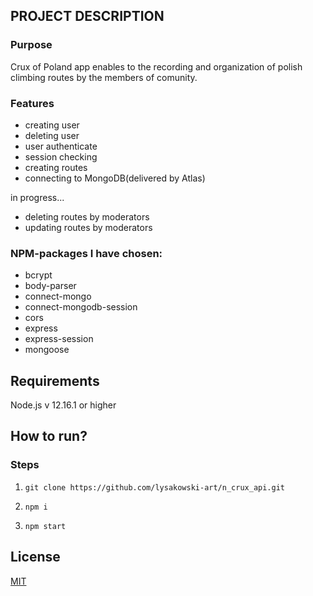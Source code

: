 
## PROJECT DESCRIPTION

### Purpose
Crux of Poland app enables to the recording and organization of polish climbing routes by the members of comunity.

### Features

- creating user
- deleting user
- user authenticate
- session checking
- creating routes
- connecting to MongoDB(delivered by Atlas)

in progress...
- deleting routes by moderators
- updating routes by moderators

### NPM-packages I have chosen:
* bcrypt
* body-parser
* connect-mongo
* connect-mongodb-session
* cors
* express
* express-session
* mongoose

## Requirements

Node.js v 12.16.1 or higher

## How to run?

### Steps
1. `git clone https://github.com/lysakowski-art/n_crux_api.git`

2. `npm i`

3. `npm start`

## License 

[MIT](https://opensource.org/licenses/MIT)
